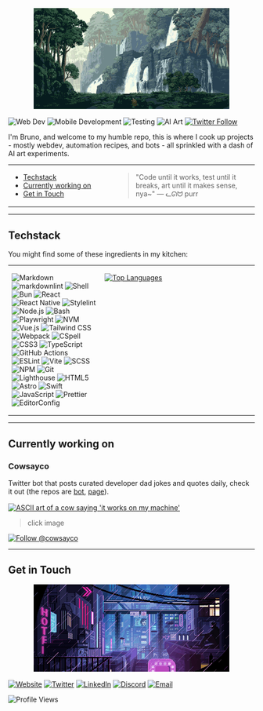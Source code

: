 <!-- markdownlint-disable MD041 -->

<div align="center">

  <img src="bg.gif" alt="A serene pixel art landscape with waterfalls cascading down cliffs surrounded by lush forest" style="object-fit: cover;" />

</div>

![Web Dev](https://img.shields.io/badge/Web_Dev-1572B6?style=flat&logo=html5&logoColor=white)
![Mobile Development](https://img.shields.io/badge/Mobile_Development-3178C6?style=flat&logo=android&logoColor=white)
![Testing](https://img.shields.io/badge/Testing-E33332?style=flat&logo=testing-library&logoColor=white)
![AI Art](https://img.shields.io/badge/AI%20Art-FF6B6B?style=flat&logo=tensorflow&logoColor=white)
[![Twitter Follow](https://img.shields.io/twitter/follow/brun0vop?style=social)](https://twitter.com/brun0vop)

I'm Bruno, and welcome to my humble repo, this is where I cook up projects - mostly webdev, automation recipes, and bots - all sprinkled with a dash of AI art experiments.

<table style="border: none !important; background: transparent !important;">
<tr style="border: none !important; background: transparent !important;">
<td width="200" style="border: none !important; background: transparent !important;">

- [Techstack](#techstack)
- [Currently working on](#currently-working-on)
- [Get in Touch](#get-in-touch)

</td>
<td align="left" style="border: none !important; background: transparent !important;">

> "Code until it works, test until it breaks, art until it makes sense, nya~"
> — ᓚᘏᗢ purr

</td>
</tr>
</table>

---

## Techstack

You might find some of these ingredients in my kitchen:

<table>
<tr style="border: none; vertical-align: top;">
<td style="border: none;">

![Markdown](https://img.shields.io/badge/Markdown-000000?style=flat&logo=markdown&logoColor=white)
![markdownlint](https://img.shields.io/badge/markdownlint-000000?style=flat&logo=markdown&logoColor=white)
![Shell](https://img.shields.io/badge/Shell-121011?style=flat&logo=gnu-bash&logoColor=white)
![Bun](https://img.shields.io/badge/Bun-000000?style=flat&logo=bun&logoColor=white)
![React](https://img.shields.io/badge/React-20232A?style=flat&logo=react&logoColor=61DAFB)
![React Native](https://img.shields.io/badge/React_Native-20232A?style=flat&logo=react&logoColor=61DAFB)
![Stylelint](https://img.shields.io/badge/Stylelint-263238?style=flat&logo=stylelint&logoColor=white)
![Node.js](https://img.shields.io/badge/Node.js-339933?style=flat&logo=node.js&logoColor=white)
![Bash](https://img.shields.io/badge/Bash-4EAA25?style=flat&logo=gnu-bash&logoColor=white)
![Playwright](https://img.shields.io/badge/Playwright-45ba4b?style=flat&logo=playwright&logoColor=white)
![NVM](https://img.shields.io/badge/NVM-33FF00?style=flat&logo=node.js&logoColor=white)
![Vue.js](https://img.shields.io/badge/Vue.js-4FC08D?style=flat&logo=vue.js&logoColor=white)
![Tailwind CSS](https://img.shields.io/badge/Tailwind_CSS-38B2AC?style=flat&logo=tailwind-css&logoColor=white)
![Webpack](https://img.shields.io/badge/Webpack-8DD6F9?style=flat&logo=webpack&logoColor=black)
![CSpell](https://img.shields.io/badge/CSpell-2C8EBB?style=flat&logo=spell-check&logoColor=white)
![CSS3](https://img.shields.io/badge/CSS3-1572B6?style=flat&logo=css3&logoColor=white)
![TypeScript](https://img.shields.io/badge/TypeScript-007ACC?style=flat&logo=typescript&logoColor=white)
![GitHub Actions](https://img.shields.io/badge/GitHub_Actions-2088FF?style=flat&logo=github-actions&logoColor=white)
![ESLint](https://img.shields.io/badge/ESLint-4B32C3?style=flat&logo=eslint&logoColor=white)
![Vite](https://img.shields.io/badge/Vite-646CFF?style=flat&logo=vite&logoColor=white)
![SCSS](https://img.shields.io/badge/SCSS-CC6699?style=flat&logo=sass&logoColor=white)
![NPM](https://img.shields.io/badge/NPM-CB3837?style=flat&logo=npm&logoColor=white)
![Git](https://img.shields.io/badge/Git-F05032?style=flat&logo=git&logoColor=white)
![Lighthouse](https://img.shields.io/badge/Lighthouse-F44B21?style=flat&logo=lighthouse&logoColor=white)
![HTML5](https://img.shields.io/badge/HTML5-E34F26?style=flat&logo=html5&logoColor=white)
![Astro](https://img.shields.io/badge/Astro-FF5D01?style=flat&logo=astro&logoColor=white)
![Swift](https://img.shields.io/badge/Swift-FA7343?style=flat&logo=swift&logoColor=white)
![JavaScript](https://img.shields.io/badge/JavaScript-F7DF1E?style=flat&logo=javascript&logoColor=black)
![Prettier](https://img.shields.io/badge/Prettier-F7B93E?style=flat&logo=prettier&logoColor=black)
![EditorConfig](https://img.shields.io/badge/EditorConfig-E0EFEF?style=flat&logo=editorconfig&logoColor=000)

</td>
<td style="border: none; min-width: 300px;">

[![Top Languages](https://github-readme-stats.vercel.app/api/top-langs/?username=brun0vop&disable_animations=true)](https://github.com/brun0vop)

</td>
</tr>
</table>

---

## Currently working on

### Cowsayco <!-- omit in toc -->

Twitter bot that posts curated developer dad jokes and quotes daily, check it out (the repos are [bot](https://github.com/brun0vop/cowsay), [page](https://github.com/brun0vop/cowsay.co)).

<a href="https://cowsay.co">
  <img align="center" src="https://cowsay.co/social-card.png" alt="ASCII art of a cow saying 'it works on my machine'" />
</a>

> click image

[![Follow @cowsayco](https://img.shields.io/twitter/follow/cowsayco?style=social)](https://x.com/cowsayco)

---

## Get in Touch

<div align="center">

  <img src="bg2.gif" alt="A cyberpunk pixel art cityscape at night with neon signs and rain-slicked streets" style="object-fit: cover;" />

</div>

[![Website](https://img.shields.io/badge/Website-brunovop.com-blue?style=flat&logo=firefox-browser&logoColor=white)](https://brunovop.com)
[![Twitter](https://img.shields.io/badge/Twitter-@brun0vop-1DA1F2?style=flat&logo=twitter&logoColor=white)](https://twitter.com/brun0vop)
[![LinkedIn](https://img.shields.io/badge/LinkedIn-brunov0p-0077B5?style=flat&logo=linkedin&logoColor=white)](https://linkedin.com/in/brunov0p)
[![Discord](https://img.shields.io/badge/Discord-m3au-5865F2?style=flat&logo=discord&logoColor=white)](http://discordapp.com/users/610963104905560085)
[![Email](https://img.shields.io/badge/Email-brunovop@pm.me-8B89CC?style=flat&logo=protonmail&logoColor=white)](mailto:brunovop@pm.me)

![Profile Views](https://komarev.com/ghpvc/?username=brun0vop&color=blueviolet)

<!-- [![trophy](https://github-profile-trophy.vercel.app/?username=brun0vop&theme=dracula&row=1)](https://github.com/ryo-ma/github-profile-trophy) -->
